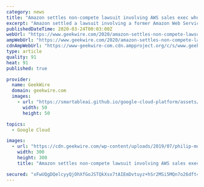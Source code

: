 ```yaml
---
category: news
title: "Amazon settles non-compete lawsuit involving AWS sales exec who joined Google Cloud"
excerpt: "Amazon settled a lawsuit involving a former Amazon Web Services sales executive who joined rival Google Cloud last year. Amazon sued Philip Moyer in July after he left the company to join Google. In its lawsuit, the tech giant argued Moyer’s move to Google would “threaten the disclosure of Amazon’s highly confidential information,” in ..."
publishedDateTime: 2020-03-24T00:03:00Z
webUrl: "https://www.geekwire.com/2020/amazon-settles-non-compete-lawsuit-involving-aws-sales-exec-joined-google-cloud/"
ampWebUrl: "https://www.geekwire.com/2020/amazon-settles-non-compete-lawsuit-involving-aws-sales-exec-joined-google-cloud/amp/"
cdnAmpWebUrl: "https://www-geekwire-com.cdn.ampproject.org/c/s/www.geekwire.com/2020/amazon-settles-non-compete-lawsuit-involving-aws-sales-exec-joined-google-cloud/amp/"
type: article
quality: 91
heat: 91
published: true

provider:
  name: GeekWire
  domain: geekwire.com
  images:
    - url: "https://smartableai.github.io/google-cloud-platform/assets/images/organizations/geekwire.com-50x50.jpg"
      width: 50
      height: 50

topics:
  - Google Cloud

images:
  - url: "https://cdn.geekwire.com/wp-content/uploads/2019/07/philip-moyer-300x300.jpeg"
    width: 300
    height: 300
    title: "Amazon settles non-compete lawsuit involving AWS sales exec who joined Google Cloud"

secured: "xFwUQgDQelcyyQjOhXfGoJSTQkXsx7tAIEmDvtuyz+hSr2MSi5MQn7o26dft4/S9Ert+A5DITOUst1iiGxSkkvXozp2eK13tLrJtPpDyEgUELjmy79yYPRbJP41yb6mXuGh/LTOu5ayRY3VxvgpYJ6P2X0Va5v6qNOlKFcPqxYl2PnuJfZACCwR6D04cM9e2O8BAU1csxCAp3C1tp2o+e/O6D/OE90fR2ub9FWVn0hk6Ne0R+9KsDqSwNiEIZ2K40EqnBjkoc+IWn8gc0X48j6n/qW6X0NU+qxA9GYUOo0NpswkS3GuqmYvhK5grAJtnNfT2nysIznMohz+DdpUAPi1viI0IB6csTCb3dW0K0qwO1t2pqWki7dsg8/zmWABuE4mOW6tKayUpZIbKMWhHia8JOh2D6CXJw4P7SX4LiSJZFdcRB+tECN+lfki265RzdLTHCzn+UUqULX2U+6U8530FRiBYN0Gm89dOsnZbxus=;6UYFxSRSa5zaOyYDzNUmfw=="
---
```


